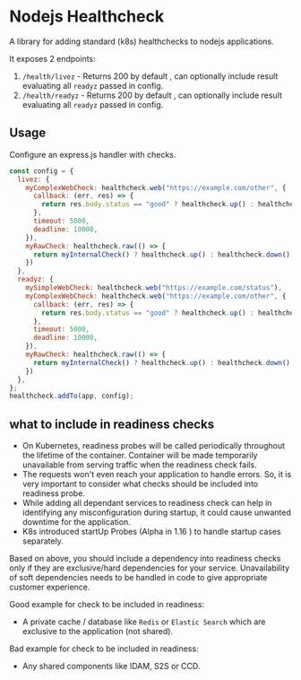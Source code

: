 # Nodejs Healthcheck

A library for adding standard (k8s) healthchecks to nodejs applications.

It exposes 2 endpoints:

1. `/health/livez` - Returns 200 by default , can optionally include result evaluating all `readyz` passed in config.
2. `/health/readyz` - Returns 200 by default , can optionally include result evaluating all `readyz` passed in config.

## Usage

Configure an express.js handler with checks.

```javascript
const config = {
  livez: {
    myComplexWebCheck: healthcheck.web("https://example.com/other", {
      callback: (err, res) => {
        return res.body.status == "good" ? healthcheck.up() : healthcheck.down()
      },
      timeout: 5000,
      deadline: 10000,
    }),
    myRawCheck: healthcheck.raw(() => {
      return myInternalCheck() ? healthcheck.up() : healthcheck.down()
    })
  },
  readyz: {
    mySimpleWebCheck: healthcheck.web("https://example.com/status"),
    myComplexWebCheck: healthcheck.web("https://example.com/other", {
      callback: (err, res) => {
        return res.body.status == "good" ? healthcheck.up() : healthcheck.down()
      },
      timeout: 5000,
      deadline: 10000,
    }),
    myRawCheck: healthcheck.raw(() => {
      return myInternalCheck() ? healthcheck.up() : healthcheck.down()
    })
  },
};
healthcheck.addTo(app, config);
```

## what to include in readiness checks

- On Kubernetes, readiness probes will be called periodically throughout the lifetime of the container. Container will be made temporarily unavailable from serving traffic when the readiness check fails.
- The requests won't even reach your application to handle errors. So, it is very important to consider what checks should be included into readiness probe.
- While adding all dependant services to readiness check can help in identifying any misconfiguration during startup, it could cause unwanted downtime for the application.
- K8s introduced startUp Probes (Alpha in  1.16 ) to handle startup cases separately.

Based on above, you should include a dependency into readiness checks only if they are exclusive/hard dependencies for your service. Unavailability of soft dependencies needs to be handled in code to give appropriate customer experience.

Good example for check to be included in readiness:

- A private cache / database like `Redis` or `Elastic Search` which are exclusive to the application (not shared).

Bad example for check to be included in readiness:

- Any shared components like IDAM, S2S or CCD.
